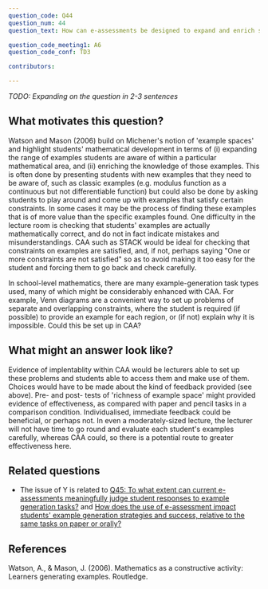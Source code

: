 ```yaml
---
question_code: Q44 
question_num: 44 
question_text: How can e-assessments be designed to expand and enrich students' example spaces? 

question_code_meeting1: A6 
question_code_conf: TD3 

contributors: 

---
```

*TODO: Expanding on the question in 2-3 sentences*

## What motivates this question?
Watson and Mason (2006) build on Michener's notion of 'example spaces' and highlight students' mathematical development in terms of (i) expanding the range of examples students are aware of within a particular mathematical area, and (ii) enriching the knowledge of those examples. This is often done by presenting students with new examples that they need to be aware of, such as classic examples (e.g. modulus function as a continuous but not differentiable function) but could also be done by asking students to play around and come up with examples that satisfy certain constraints. In some cases it may be the process of finding these examples that is of more value than the specific examples found. One difficulty in the lecture room is checking that students' examples are actually mathematically correct, and do not in fact indicate mistakes and misunderstandings. CAA such as STACK would be ideal for checking that constraints on examples are satisfied, and, if not, perhaps saying "One or more constraints are not satisfied" so as to avoid making it too easy for the student and forcing them to go back and check carefully.

In school-level mathematics, there are many example-generation task types used, many of which might be considerably enhanced with CAA. For example, Venn diagrams are a convenient way to set up problems of separate and overlapping constraints, where the student is required (if possible) to provide an example for each region, or (if not) explain why it is impossible. Could this be set up in CAA?

## What might an answer look like?
Evidence of implentablity within CAA would be lecturers able to set up these problems and students able to access them and make use of them.
Choices would have to be made about the kind of feedback provided (see above).
Pre- and post- tests of 'richness of example space' might provided evidence of effectiveness, as compared with paper and pencil tasks in a comparison condition.
Individualised, immediate feedback could be beneficial, or perhaps not. In even a moderately-sized lecture, the lecturer will not have time to go round and evaluate each student's examples carefully, whereas CAA could, so there is a potential route to greater effectiveness here.

## Related questions
* The issue of Y is related to [Q45: To what extent can current e-assessments meaningfully judge student responses to example generation tasks?](Q45) and [How does the use of e-assessment impact students' example generation strategies and success, relative to the same tasks on paper or orally?](Q46)

## References
Watson, A., & Mason, J. (2006). Mathematics as a constructive activity: Learners generating examples. Routledge.
